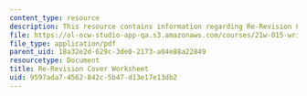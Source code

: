 ```yaml
---
content_type: resource
description: This resource contains information regarding Re-Revision Cover Worksheet.
file: https://ol-ocw-studio-app-qa.s3.amazonaws.com/courses/21w-015-writing-and-rhetoric-writing-about-sports-fall-2013/9597ada74562842c5b47d13e17e13db2_MIT21W_015F13_Re_co_she.pdf
file_type: application/pdf
parent_uid: 18a32e2d-629c-3de0-2173-a04e88a22849
resourcetype: Document
title: Re-Revision Cover Worksheet
uid: 9597ada7-4562-842c-5b47-d13e17e13db2
---
```

